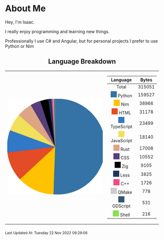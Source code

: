 # About Me

Hey, I'm Isaac.

I really enjoy programming and learning new things.

Professionally I use C# and Angular,
but for personal projects I prefer to use Python or Nim

<span align="center">

## Language Breakdown

</span>

<foreignObject>
<body xmlns="http://www.w3.org/1999/xhtml">
<table align="center">
<tr>
<td>

![Pie Chart](./assets/PieChart.svg "Pie Chart Detailing used languages")


</td>
<td>

|Language|Bytes|
|:-:|:-:|
|Total|315051|
![Python](./assets/Python.svg) Python|159527|
![Nim](./assets/Nim.svg) Nim|38966|
![HTML](./assets/HTML.svg) HTML|31178|
![TypeScript](./assets/TypeScript.svg) TypeScript|23499|
![JavaScript](./assets/JavaScript.svg) JavaScript|18140|
![Rust](./assets/Rust.svg) Rust|17008|
![CSS](./assets/CSS.svg) CSS|10552|
![Zig](./assets/Zig.svg) Zig|9105|
![Less](./assets/Less.svg) Less|3825|
![C++](./assets/C++.svg) C++|1726|
![QMake](./assets/QMake.svg) QMake|778|
![GDScript](./assets/GDScript.svg) GDScript|531|
![Shell](./assets/Shell.svg) Shell|216|


</td>
</tr>
</table>
</body>
</foreignObject>

<sub>
Last Updated At:
Tuesday 22 Nov 2022 09:29:06

</sub>